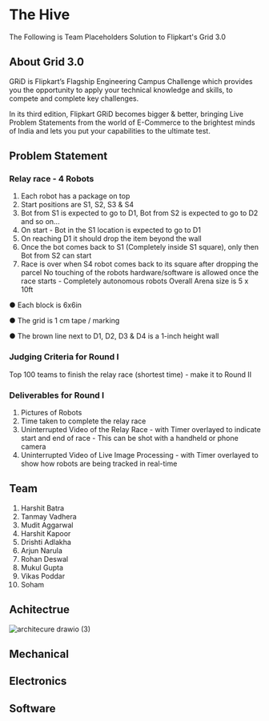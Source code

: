 # The Hive 
The Following is Team Placeholders Solution to Flipkart's Grid 3.0

## About Grid 3.0
GRiD is Flipkart’s Flagship Engineering Campus Challenge which provides you the opportunity to apply your technical knowledge and skills, to compete and complete key challenges.

In its third edition, Flipkart GRiD becomes bigger & better, bringing Live Problem Statements from the world of E-Commerce to the brightest minds of India and lets you put your capabilities to the ultimate test.
## Problem  Statement

### Relay race - 4 Robots

1. Each robot has a package on top
2. Start positions are S1, S2, S3 & S4
3. Bot from S1 is expected to go to D1, Bot from S2 is expected to go to D2 and so on...
4. On start - Bot in the S1 location is expected to go to D1
5. On reaching D1 it should drop the item beyond the wall
6. Once the bot comes back to S1 (Completely inside S1 square), only then Bot from S2 can start
7. Race is over when S4 robot comes back to its square after dropping the parcel
No touching of the robots hardware/software is allowed once the race starts - Completely autonomous robots
Overall Arena size is 5 x 10ft

● Each block is 6x6in

● The grid is 1 cm tape / marking

● The brown line next to D1, D2, D3 & D4 is a 1-inch height wall

### Judging Criteria for Round I

Top 100 teams to finish the relay race (shortest time) - make it to Round II

### Deliverables for Round I
1. Pictures of Robots
2. Time taken to complete the relay race
3. Uninterrupted Video of the Relay Race - with Timer overlayed to indicate start and end of race - This
can be shot with a handheld or phone camera
4. Uninterrupted Video of Live Image Processing - with Timer overlayed to show how robots are being
tracked in real-time

## Team 
1. Harshit Batra 
2. Tanmay Vadhera
3. Mudit Aggarwal
4. Harshit Kapoor 
5. Drishti Adlakha 
6. Arjun Narula 
7. Rohan Deswal 
8. Mukul Gupta 
9. Vikas Poddar 
10. Soham

## Achitectrue
![architecure drawio (3)](https://user-images.githubusercontent.com/71646613/132103743-41745243-7242-49e7-9f9f-75c9ba1f0118.png)

## Mechanical

## Electronics 

## Software 
